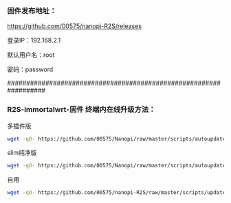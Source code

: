 ### 固件发布地址：
https://github.com/00575/nanopi-R2S/releases

登录IP：192.168.2.1

默认用户名：root

密码：password

##################################################################

### R2S-immortalwrt-固件 终端内在线升级方法： 

多插件版
```bash
wget -qO- https://github.com/00575/Nanopi/raw/master/scripts/autoupdate.sh | sh
```

slim纯净版

```bash
wget -qO- https://github.com/00575/Nanopi/raw/master/scripts/autoupdate.sh | ver=-slim sh
```
自用
```bash
wget -qO- https://github.com/00575/nanopi-R2S/raw/master/scripts/update.sh | sh
```
